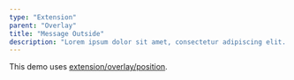 ```yaml
---
type: "Extension"
parent: "Overlay"
title: "Message Outside"
description: "Lorem ipsum dolor sit amet, consectetur adipiscing elit. Nunc tempus laoreet leo sit amet iaculis."
---
```


This demo uses [extension/overlay/position](/extension/overlay/position).

<demo>
  <demovanilla src="inline/extension/overlay/message-outside">
  </demovanilla>
</demo>
